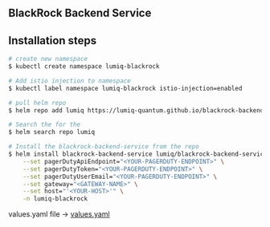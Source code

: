 
## BlackRock Backend Service
## Installation steps
```bash
# create new namespace
$ kubectl create namespace lumiq-blackrock

# Add istio injection to namespace
$ kubectl label namespace lumiq-blackrock istio-injection=enabled

# pull helm repo 
$ helm repo add lumiq https://lumiq-quantum.github.io/blackrock-backend-service/charts/

# Search the for the
$ helm search repo lumiq

# Install the blackrock-backend-service from the repo
$ helm install blackrock-backend-service lumiq/blackrock-backend-service \
    --set pagerDutyApiEndpoint="<YOUR-PAGERDUTY-ENDPOINT>" \
    --set pagerDutyToken="<YOUR-PAGERDUTY-ENDPOINT>" \
    --set pagerDutyUserEmail="<YOUR-PAGERDUTY-ENDPOINT>" \
    --set gateway="<GATEWAY-NAME>" \
    --set host="'<YOUR-HOST>'" \
    -n lumiq-blackrock

```

values.yaml file -> <a href="/helm/values.yaml">values.yaml</a>

